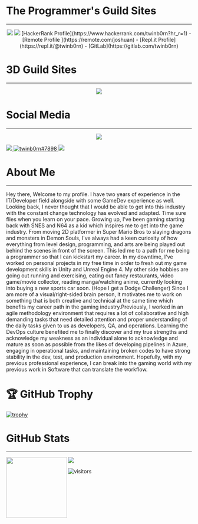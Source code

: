 # The Programmer's Guild Sites
-------------
<p align="center">
<a href="https://leetcode.com/twinb0rn/" target="_blank" rel="noopener noreferrer"><img src="https://img.shields.io/badge/LeetCode-twinb0rn-blue" /></a>
<a href="https://binarysearch.com/@/twinb0rn" target="_blank" rel="noopener noreferrer"><img src="https://img.shields.io/badge/Binarysearch-twinb0rn-blue" /></a>
[HackerRank Profile](https://www.hackerrank.com/twinb0rn?hr_r=1) - [Remote Profile ](https://remote.com/joshuan) - [Repl.it Profile](https://repl.it/@twinb0rn) - [GitLab](https://gitlab.com/twinb0rn)
</p>

# 3D Guild Sites
-------------
<p align="center">
<a href="https://www.artstation.com/learning" target="_blank" rel="noopener noreferrer"><img src="https://img.shields.io/badge/ArtStation-twinb0rn-blue" /></a>
</p>

# Social Media
-------------

<p align="center">
<a href="https://steamcommunity.com/id/reckoninghero" target="_blank" rel="noopener noreferrer"><img src="https://img.shields.io/badge/Steam-reckoninghero-blue" /></a>



<div>
  <a href="https://linkedin.com/in/twinb0rn" target="_blank">
  <img src="https://img.shields.io/badge/LinkedIn-0077B5?style=for-the-badge&logo=linkedin&logoColor=white">
  </a>
  <a href="https://discordapp.com/users/454490251126374401" target="blank">
  <img src="https://img.shields.io/badge/Discord-7289DA?style=for-the-badge&logo=discord&logoColor=white" alt="twinb0rn#7898">
  </a>
  <a href="mailto:joshua@twinb0rnsoft.com">
  <img src="https://img.shields.io/badge/Gmail-D14836?style=for-the-badge&logo=gmail&logoColor=white" target="_blank">
  </a>
</div>

</p>


# About Me
____________________
Hey there, Welcome to my profile. I have two years of experience in the IT/Developer field alongside with some GameDev experience as well. Looking back, I never thought that I would be able to get into this industry with the constant change technology has evolved and adapted. Time sure flies when you learn on your pace. Growing up, I've been gaming starting back with SNES and N64 as a kid which inspires me to get into the game industry. From moving 2D platformer in Super Mario Bros to slaying dragons and monsters in Demon Souls, I've always had a keen curiosity of how everything from level design, programming, and arts are being played out behind the scenes in front of the screen. This led me to a path for me being a programmer so that I can kickstart my career. In my downtime, I've worked on personal projects in my free time in order to fresh out my game development skills in Unity and Unreal Engine 4. My other side hobbies are going out running and exercising, eating out fancy restaurants, video game/movie collector, reading manga/watching anime, currently looking into buying a new sports car soon. (Hope I get a Dodge Challenger) Since I am more of a visual/right-sided brain person, it motivates me to work on something that is both creative and technical at the same time which benefits my career path in the gaming industry.Previously, I worked in an agile methodology environment that requires a lot of collaborative and high demanding tasks that need detailed attention and proper understanding of the daily tasks given to us as developers, QA, and operations. Learning the DevOps culture benefited me to finally discover and my true strengths and acknowledge my weakness as an individual alone to acknowledge and mature as soon as possible from the likes of developing pipelines in Azure, engaging in operational tasks, and maintaining broken codes to have strong stability in the dev, test, and production environment. Hopefully, with my previous professional experience, I can break into the gaming world with my previous work in Software that can translate the workflow.

# 🏆 GitHub Trophy

[![trophy](https://github-profile-trophy.vercel.app/?username=ReckoningHero&column=8)](https://github-profile-trophy.vercel.app/?username=ReckoningHero&column=8)

# GitHub Stats
____________________
<div>
  <img height="165" align="left" src="https://github-readme-stats.vercel.app/api?username=ReckoningHero&show_icons=true&theme=radical" />
  <img src="https://github-readme-stats.vercel.app/api/top-langs/?username=ReckoningHero&show_icons=true&theme=radical" />
</div>

![visitors](https://visitor-badge.glitch.me/badge?page_id=ReckoningHero.visitorbadge)
